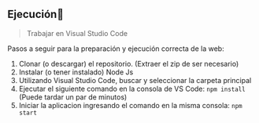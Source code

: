 ## Ejecución🔧 
> Trabajar en Visual Studio Code

Pasos a seguir para la preparación y ejecución correcta de la web:
1. Clonar (o descargar) el repositorio. (Extraer el zip de ser necesario)
2. Instalar (o tener instalado) Node Js
3. Utilizando Visual Studio Code, buscar y seleccionar la carpeta principal
4. Ejecutar el siguiente comando en la consola de VS Code: ```npm install``` (Puede tardar un par de minutos)
6. Iniciar la aplicacion ingresando el comando en la misma consola: ```npm start```
